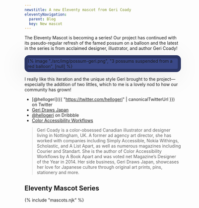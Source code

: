 ```yaml
---
newstitle: A new Eleventy mascot from Geri Coady
eleventyNavigation:
  parent: Blog
  key: New mascot
---
```


The Eleventy Mascot is becoming a series! Our project has continued with its pseudo-regular refresh of the famed possum on a balloon and the latest in the series is from acclaimed designer, illustrator, and author Geri Coady!

<div style="display: inline-block; border-radius: 1em; background-color: hsl(229deg 40% 38%); border: .75em solid hsl(229deg 40% 28%); box-shadow: -10px 10px 80px rgb(0 0 0 / 10%);">
  {% image "./src/img/possum-geri.png", "3 possums suspended from a red balloon", [null] %}
</div>

I really like this iteration and the unique style Geri brought to the project—especially the addition of two littles, which to me is a lovely nod to how our community has grown!

- [@hellogeri]({{ "https://twitter.com/hellogeri" | canonicalTwitterUrl }}) on Twitter
- [Geri Draws Japan](https://www.geridrawsjapan.com/)
- [@hellogeri](https://dribbble.com/hellogeri) on Dribbble
- [Color Accessibility Workflows](https://abookapart.com/products/color-accessibility-workflows)

> Geri Coady is a color-obsessed Canadian illustrator and designer living in Nottingham, UK. A former ad agency art director, she has worked with companies including Simply Accessible, Nokia Withings, Scholastic, and A List Apart, as well as numerous magazines including Courier and Standart. She is the author of Color Accessibility Workflows by A Book Apart and was voted net Magazine’s Designer of the Year in 2014. Her side business, Geri Draws Japan, showcases her love for Japanese culture through original art prints, pins, stationery and more.

## Eleventy Mascot Series

{% include "mascots.njk" %}
